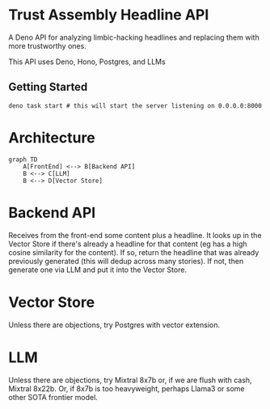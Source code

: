 # Trust Assembly Headline API

A Deno API for analyzing limbic-hacking headlines and replacing them with
more trustworthy ones.

This API uses Deno, Hono, Postgres, and LLMs

## Getting Started

```
deno task start # this will start the server listening on 0.0.0.0:8000
```

# Architecture
```mermaid
graph TD
    A[FrontEnd] <--> B[Backend API]
    B <--> C[LLM]
    B <--> D[Vector Store]
```

# Backend API
Receives from the front-end some content plus a headline. It looks up in the
Vector Store if there's already a headline for that content (eg has a high
cosine similarity for the content). If so, return the headline that was
already previously generated (this will dedup across many stories). If not,
then generate one via LLM and put it into the Vector Store.

# Vector Store
Unless there are objections, try Postgres with vector extension.

# LLM
Unless there are objections, try Mixtral 8x7b or, if we are flush with cash,
Mixtral 8x22b. Or, if 8x7b is too heavyweight, perhaps Llama3 or some other
SOTA frontier model.
